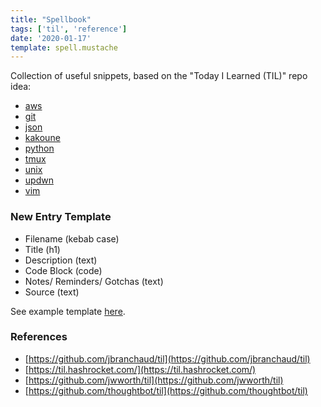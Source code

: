 ```yaml
---
title: "Spellbook"
tags: ['til', 'reference']
date: '2020-01-17'
template: spell.mustache
---
```


Collection of useful snippets, based on the "Today I Learned (TIL)" repo idea:

- [aws](/spells/aws)
- [git](/spells/git)
- [json](/spells/json)
- [kakoune](/spells/kakoune)
- [python](/spells/python)
- [tmux](/spells/tmux)
- [unix](/spells/unix)
- [updwn](/spells/updwn)
- [vim](/spells/vim)

### New Entry Template

- Filename (kebab case)
- Title (h1)
- Description (text)
- Code Block (code)
- Notes/ Reminders/ Gotchas (text)
- Source (text)

See example template [here](/spells/template).


### References

- [https://github.com/jbranchaud/til](https://github.com/jbranchaud/til)
- [https://til.hashrocket.com/](https://til.hashrocket.com/)
- [https://github.com/jwworth/til](https://github.com/jwworth/til)
- [https://github.com/thoughtbot/til](https://github.com/thoughtbot/til)
